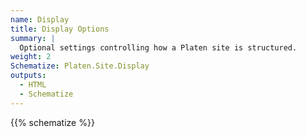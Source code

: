 ```yaml
---
name: Display
title: Display Options
summary: |
  Optional settings controlling how a Platen site is structured.
weight: 2
Schematize: Platen.Site.Display
outputs:
  - HTML
  - Schematize
---
```


{{% schematize %}}
